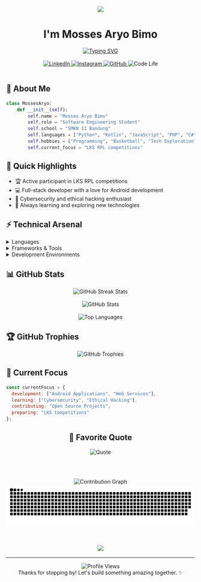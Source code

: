 <div align="center">
  <img src="https://capsule-render.vercel.app/api?type=waving&color=gradient&height=200&section=header&text=Hi%20There!%20%F0%9F%91%8B&fontSize=40&animation=fadeIn" />
  
  <h1>I'm Mosses Aryo Bimo</h1>

  <a href="https://git.io/typing-svg">
    <img src="https://readme-typing-svg.herokuapp.com?font=Fira+Code&size=25&duration=3000&pause=1000&color=F7F7F7&center=true&vCenter=true&width=435&lines=Software+Engineer;Android+Developer;Cybersecurity+Enthusiast" alt="Typing SVG"/>
  </a>

  <br>
  <br>
  
  <a href="https://www.linkedin.com/in/mosses-aryo-bimo-92b9b3322">
    <img src="https://img.shields.io/badge/LinkedIn-0077B5?style=for-the-badge&logo=linkedin&logoColor=white" alt="LinkedIn"/>
  </a>
  <a href="https://www.instagram.com/mz.tzx">
    <img src="https://img.shields.io/badge/Instagram-E4405F?style=for-the-badge&logo=instagram&logoColor=white" alt="Instagram"/>
  </a>
  <a href="https://github.com/MossesAryo">
    <img src="https://img.shields.io/badge/GitHub-100000?style=for-the-badge&logo=github&logoColor=white" alt="GitHub"/>
  </a>

  <img src="https://user-images.githubusercontent.com/74038190/212748830-4c709398-a386-4761-84d7-9e10b98fbe6e.gif" alt="Code Life" width="500"/>
</div>

<br>

## 🚀 About Me
```python
class MossesAryo:
    def __init__(self):
        self.name = "Mosses Aryo Bimo"
        self.role = "Software Engineering Student"
        self.school = "SMKN 11 Bandung"
        self.languages = ["Python", "Kotlin", "JavaScript", "PHP", "C#"]
        self.hobbies = ["Programming", "Basketball", "Tech Exploration"]
        self.current_focus = "LKS RPL competitions"
```

## 💫 Quick Highlights
- 🏆 Active participant in LKS RPL competitions
- 💻 Full-stack developer with a love for Android development
- 🔐 Cybersecurity and ethical hacking enthusiast
- 🌱 Always learning and exploring new technologies

## ⚡ Technical Arsenal

<details>
<summary>Languages</summary>
<br>
<p align="center">
  <img src="https://img.shields.io/badge/Kotlin-7F52FF?style=for-the-badge&logo=kotlin&logoColor=white" alt="Kotlin"/>
  <img src="https://img.shields.io/badge/JavaScript-F7DF1E?style=for-the-badge&logo=javascript&logoColor=black" alt="JavaScript"/>
  <img src="https://img.shields.io/badge/Python-3776AB?style=for-the-badge&logo=python&logoColor=white" alt="Python"/>
  <img src="https://img.shields.io/badge/PHP-777BB4?style=for-the-badge&logo=php&logoColor=white" alt="PHP"/>
  <img src="https://img.shields.io/badge/C%23-239120?style=for-the-badge&logo=c-sharp&logoColor=white" alt="C#"/>
</p>
</details>

<details>
<summary>Frameworks & Tools</summary>
<br>
<p align="center">
  <img src="https://img.shields.io/badge/Laravel-FF2D20?style=for-the-badge&logo=laravel&logoColor=white" alt="Laravel"/>
  <img src="https://img.shields.io/badge/Node.js-339933?style=for-the-badge&logo=node.js&logoColor=white" alt="Node.js"/>
  <img src="https://img.shields.io/badge/Bootstrap-7952B3?style=for-the-badge&logo=bootstrap&logoColor=white" alt="Bootstrap"/>
  <img src="https://img.shields.io/badge/Docker-2496ED?style=for-the-badge&logo=docker&logoColor=white" alt="Docker"/>
</p>
</details>

<details>
<summary>Development Environments</summary>
<br>
<p align="center">
  <img src="https://img.shields.io/badge/Android%20Studio-3DDC84?style=for-the-badge&logo=android-studio&logoColor=white" alt="Android Studio"/>
  <img src="https://img.shields.io/badge/VS%20Code-007ACC?style=for-the-badge&logo=visual-studio-code&logoColor=white" alt="VS Code"/>
  <img src="https://img.shields.io/badge/Firebase-FFCA28?style=for-the-badge&logo=firebase&logoColor=black" alt="Firebase"/>
</p>
</details>

## 📊 GitHub Stats

<div align="center">
  <img src="https://github-readme-streak-stats.herokuapp.com/?user=MossesAryo&theme=radical" alt="GitHub Streak Stats"/>
  <br><br>
  <img src="https://github-readme-stats.vercel.app/api?username=MossesAryo&show_icons=true&theme=radical" alt="GitHub Stats"/>
  <br><br>
  <img src="https://github-readme-stats.vercel.app/api/top-langs/?username=MossesAryo&layout=compact&theme=radical" alt="Top Languages"/>
</div>

## 🏆 GitHub Trophies
<div align="center">
  <img src="https://github-profile-trophy.vercel.app/?username=MossesAryo&theme=radical&no-frame=false&no-bg=false&margin-w=4" alt="GitHub Trophies"/>
</div>

## 🌟 Current Focus
```javascript
const currentFocus = {
  development: ["Android Applications", "Web Services"],
  learning: ["Cybersecurity", "Ethical Hacking"],
  contributing: "Open Source Projects",
  preparing: "LKS Competitions"
};
```

<div align="center">
  <h2>💭 Favorite Quote</h2>
  <img src="https://quotes-github-readme.vercel.app/api?type=horizontal&theme=radical&quote=The%20best%20way%20to%20predict%20the%20future%20is%20to%20create%20it." alt="Quote"/>
  
  <br><br>
  
  <!-- Activity Graph -->
  <img src="https://activity-graph.herokuapp.com/graph?username=MossesAryo&theme=redical" alt="Contribution Graph"/>
  
  <!-- Snake Animation -->
  <img src="https://raw.githubusercontent.com/platane/platane/output/github-contribution-grid-snake-dark.svg" alt="Snake Animation"/>
  
  <br><br>
  <img src="https://capsule-render.vercel.app/api?type=waving&color=gradient&height=100&section=footer"/>
</div>

---
<div align="center">
  <img src="https://komarev.com/ghpvc/?username=MossesAryo&style=flat-square&color=blue" alt="Profile Views"/>
  <br>
  Thanks for stopping by! Let's build something amazing together. ✨
</div>
